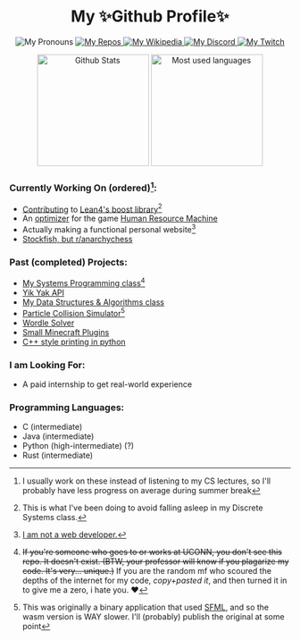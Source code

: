 <h1 align="center">My ✨Github Profile✨</h1>
<!--
<h3 align="center">Entry-level developer</h3>
<h3 align="center">TODO: title and subtitle</h3>
<img alt="Contrib Streak" src="https://github-readme-streak-stats.herokuapp.com/?user=tjf801"> 
-->

<p align="center">
 <img alt="My Pronouns" src="https://img.shields.io/badge/pronouns-he%2Fshe%2Fthey-blueviolet?style=flat">
 <a href="https://github.com/tjf801?tab=repositories">
  <img alt="My Repos" src="https://img.shields.io/badge/Github-repos-blue?logo=github&style=flat">
 </a>
<!--  <a href="https://www.linkedin.com/in/tyler-j-fusco/">
  <img alt="My Linkedin" src="https://img.shields.io/static/v1?logo=linkedin&label=LinkedIn&message=tyler-j-fusco&color=0A66C2">
 </a> -->
 <a href="https://en.wikipedia.org/wiki/User:Tjf801">
  <img alt="My Wikipedia" src="https://img.shields.io/static/v1?logo=wikipedia&label=Wikipedia&message=Tjf801&color=FBFBFB">
 </a>
 <a href="https://discordapp.com/users/590589787430191155">
  <img alt="My Discord" src="https://img.shields.io/badge/Discord-%40tjf801%233703-brightgreen">
 </a>
 <a href="https://twitch.tv/tjf801">
  <img alt="My Twitch" src="https://img.shields.io/twitch/status/tjf801">
 </a>
 <!-- <a href="https://reddit.com/u/tjf314/">
  <img alt="My Reddit" src="https://img.shields.io/reddit/user-karma/combined/tjf314?color=ff4500&label=Reddit%20u%2Ftjf314&style=flat"
 </a> -->
</p>

<p align="center"> <img alt="Github Stats" height=200 src="https://github-readme-stats.vercel.app/api?username=tjf801&show_icons=true&locale=en&layout=compact&hide_rank=true"> <img alt="Most used languages" height=200 src="https://github-readme-stats-gamma-smoky.vercel.app/api/top-langs?username=tjf801&show_icons=true&locale=en&layout=compact&size_weight=0.1&count_weight=0.9&langs_count=6&exclude_repo=snake"> </p>

### Currently Working On (ordered)[^1]:
 - [Contributing](https://github.com/leanprover/std4/pulls?q=is%3Apr+author%3Atjf801) to [Lean4's boost library](https://github.com/leanprover-community/batteries)[^2]
 - An [optimizer](https://github.com/tjf801/hrm-optimizer) for the game [Human Resource Machine](https://tomorrowcorporation.com/humanresourcemachine)
 - Actually making a functional personal website[^3]
 - [Stockfish, but r/anarchychess](https://github.com/tjf801/AnarchoPleco)

[^1]: I usually work on these instead of listening to my CS lectures, so I'll probably have less progress on average during summer break
[^2]: This is what I've been doing to avoid falling asleep in my Discrete Systems class.
[^3]: [I am not a web developer.](https://tjf801.github.io/about)

### Past (completed) Projects:
 - [My Systems Programming class](https://github.com/tjf801/CSE-3100)[^4]
 - [Yik Yak API](https://github.com/tjf801/old-yikyak-api)
 - [My Data Structures & Algorithms class](https://github.com/tjf801/CSE2050)
 - [Particle Collision Simulator](https://tjf801.github.io/projects/physics)[^5]
 - [Wordle Solver](https://github.com/tjf801/rust-wordle-solver)
 - [Small Minecraft Plugins](https://github.com/tjf801/KeepInventoryPlugin)
 - [C++ style printing in python](https://github.com/tjf801/Better-printing-in-python)

[^4]: ~~If you're someone who goes to or works at UCONN, you don't see this repo. It doesn't exist. (BTW, your professor will know if you plagarize my code. It's very... unique.)~~ If you are the random mf who scoured the depths of the internet for my code, *copy+pasted it*, and then turned it in to give me a zero, i hate you. :heart:
[^5]: This was originally a binary application that used [SFML](https://github.com/SFML/SFML), and so the wasm version is WAY slower. I'll (probably) publish the original at some point

### I am Looking For:
 - A paid internship to get real-world experience

### Programming Languages:
 - C (intermediate)
 - Java (intermediate)
 - Python (high-intermediate) (?)
 - Rust (intermediate)

<!--
**tjf801/tjf801** is a ✨ _special_ ✨ repository because its `README.md` (this file) appears on your GitHub profile.

Here are some ideas to get you started:

- 🔭 I’m currently working on ...
- 🌱 I’m currently learning ...
- 👯 I’m looking to collaborate on ...
- 🤔 I’m looking for help with ...
- 💬 Ask me about ...
- 📫 How to reach me: ...
- 😄 Pronouns: ...
- ⚡ Fun fact: ...
-->
